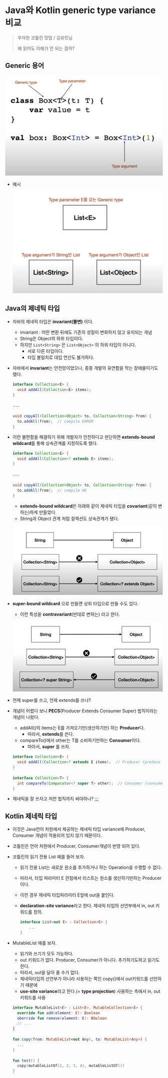 # Java와 Kotlin generic type variance 비교

> 우아한 코틀린 밋업 / 김유민님
>
> 왜 읽어도 이해가 안 되는 걸까?

## Generic 용어

![image-20220208224804984](./img/kg_01.png)

- 예시

  ![image-20220208224916821](./img/kg_02.png)

## Java의 제네틱 타입

- 자바의 제네릭 타입은 **invariant(불변)** 이다.

  - invariant : 어떤 변환 뒤에도 기존의 성질이 변화하지 않고 유지되는 개념
  - String은 Object의 하위 타입이다.
  - 하지만 `List<String>` 은 `List<Object>` 의 하위 타입이 아니다. 
    - 서로 다른 타입이다. 
    - 타입 불일치로 대입 연산도 불가하다.

- 자바에서 **invariant**는 안전망이었으나, 종종 개발의 유연함을 막는 장애물이기도 했다.

  ```java
  interface Collection<E> {
    void addAll(Collection<E> items);
  }
  
  ...
    
  void copyAll(Collection<Object> to, Collection<String> from) {
    to.addAll(from);  // compile ERROR
  }
  ```

- 이런 불편함을 해결하기 위해 개발자가 안전하다고 판단하면 **extends-bound wildcard**를 통해 상속관계를 지정하도록 했다.

  ```java
  interface Collection<E> {
    void addAll(Collection<? extends E> items);
  }
  
  ...
    
  void copyAll(Collection<Object> to, Collection<String> from) {
    to.addAll(from);  // compile OK
  }
  ```

  - **extends-bound wildcard**은 아래와 같이 제네릭 타입을 **covariant**(같이 변하는)하게 만들었다.
  - String과 Object 관계 처럼 컬렉션도 상속관계가 됐다.

  ![image-20220208230148375](./img/kg_03.png)

- **super-bound wildcard** 으로 만들면 상위 타입으로 만들 수도 있다.

  - 이런 특성을 **contravariant**(반대로 변하는) 라고 한다.

  ![image-20220208230510885](./img/kg_04.png)

- 언제 super를 쓰고, 언제 extends를 쓰나?

- 개념이 어렵다 보니 **PECS**(Producer Extends Consumer Super) 법칙이라는 개념이 나왔다.

  - addAll()의 items는 E를 가져오기만(생산하기만) 하는 **Producer**다.
    - 따라서, **extends**를 쓴다. 
  - compareTo()에서 other는 T를 소비하기만하는 **Consumer**이다.
    - 따아서, **super** 를 쓰자.

  ```java
  interface Collection<E> {
    void addAll(Collection<? extends E items);  // Producer (produce E)
  }
  
  interface Collection<T> {
    int compareTo(Comparator<? super T> other);  // Consumer (consume T) 
  }
  ```

- 제네릭을 잘 쓰자고 저런 법칙까지 써야하나? ;;;

## Kotlin 제네릭 타입

- 이것은 Java언어 차원에서 제공하는 제네릭 타입 variance에 Producer, Consumer 개념이 적용되어 있지 않기 때문이다.

- 코틀린은 언어 차원에서 Producer, Consumer개념이 반영 되어 있다.

- 코틀린의 읽기 전용 List 예를 들어 보자.

  - 읽기 전용 List는 새로운 원소를 추가하거나 하는 Operation을 수행할 수 없다.

  - 따라서, 타입 파라미터 E 관점에서 리스트는 원소를 생산하기만하는 Producer이다.

  - 이런 경우 제네릭 타입파라미터 E앞에 out을 붙인다.

  - **declaration-site variance**라고 한다. 제네릭 타입의 선언부에서 in, out 키워드를 정의.

    ```kotlin
    interface List<out E> : Collection<E> {
    	...
    }
    ```

- MutableList 예를 보자.

  - 읽기와 쓰기가 모두 가능하다.
  - out 키워드가 없다. Producer, Consumer가 아니다. 추가하기도하고 읽기도 한다.
  - 따라서, out을 달아 줄 수가 없다.
  - 제네릭타입의 선언부가 아니라 사용하는 쪽인 copy()에서 out키워드를 선언하기 때문에
  - **use-site variance**라고 한다.(= **type projection**) 사용하는 측에서 in, out 키워드를 사용

  ```kotlin
  interface MutableList<E> : List<E>, MutableCollection<E> {
    override fun add(element: E): Boolean
    oberride fun remove(element: E): BOolean
    // ...
  }
  
  fun copy(from: MutableList<out Any), to: MutableList<Any>) {
    ...
  }
  
  fun test() {
    copy(mutableListOf(1, 2, 3, 4), mutableListOf())
  }
  
  ```

  

  

